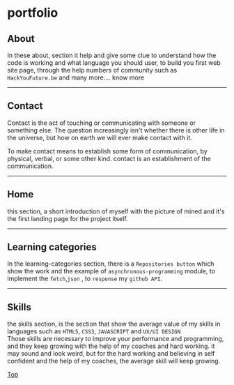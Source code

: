 # portfolio

## About

In these about, section it help and give some clue to understand how the code is working and what language you should user, to build you first web site page, through the help numbers of community such as `HackYouFuture.be` and many more.... know more

---

## Contact

Contact is the act of touching or communicating with someone or something else. The question increasingly isn't whether there is other life in the universe, but how on earth we will ever make contact with it.

To make contact means to establish some form of communication, by physical, verbal, or some other kind. contact is an establishment of the communication.

---

## Home

this section, a short introduction of myself with the picture of mined and it's the first landing page for the project itself.

---

## Learning categories

In the learning-categories section, there is a `Repositories button` which show the work and the example of `asynchronous-programming` module, to implement the `fetch`,`json` , to `response` my `github API`.

---

## Skills

the skills section, is the section that show the average value of my skills in languages such as `HTML5`, `CSS3`, `JAVASCRIPT` and `UX/UI DESIGN`  
Those skills are necessary to improve your performance and programming, and they keep growing with the help of my coaches and hard working.
it may sound and look weird, but for the hard working and believing in self confident and the help of my coaches, the average skill will keep growing.

[Top](#portfolio)
